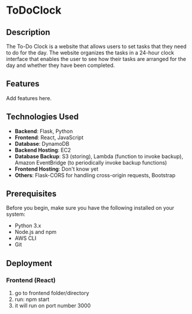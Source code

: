 # ToDoClock

## Description
The To-Do Clock is a website that allows users to set tasks that they need to do for the day. The website organizes the tasks in a 24-hour clock interface that enables the user to see how their tasks are arranged for the day and whether they have been completed.

## Features
Add features here.

## Technologies Used
- **Backend**: Flask, Python
- **Frontend**: React, JavaScript
- **Database**: DynamoDB 
- **Backend Hosting**: EC2
- **Database Backup**: S3 (storing), Lambda (function to invoke backup), Amazon EventBridge (to periodically invoke backup functions)
- **Frontend Hosting**: Don't know yet   
- **Others**: Flask-CORS for handling cross-origin requests, Bootstrap

## Prerequisites
Before you begin, make sure you have the following installed on your system:
- Python 3.x
- Node.js and npm
- AWS CLI 
- Git 

## Deployment 

### Frontend (React)
1. go to frontend folder/directory
2. run: npm start
3. it will run on port number 3000 

